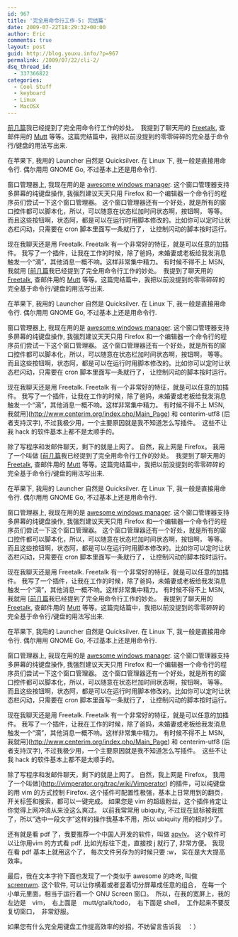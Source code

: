 ```yaml
---
id: 967
title: '完全用命令行工作-5: 完结篇'
date: 2009-07-22T18:29:32+00:00
author: Eric
comments: true
layout: post
guid: http://blog.youxu.info/?p=967
permalink: /2009/07/22/cli-2/
dsq_thread_id:
  - 337366822
categories:
  - Cool Stuff
  - keyboard
  - Linux
  - MacOSX
---
```

[前几篇](http://blog.youxu.info/category/keyboard/)我已经提到了完全用命令行工作的妙处。　我提到了聊天用的 [Freetalk](http://www.gnu.org/software/freetalk/), 查邮件用的 [Mutt](http://www.mutt.org/) 等等。这篇完结篇中，我把以前没提到的零零碎碎的完全基于命令行/键盘的用法写出来.

在苹果下, 我用的 Launcher 自然是 Quicksilver. 在 Linux 下, 我一般是直接用命令行. 偶尔用用 GNOME Go, 不过基本上还是用命令行.

窗口管理器上, 我现在用的是 [awesome windows manager](http://awesome.naquadah.org/). 这个窗口管理器支持多屏幕的纯键盘操作, 我强烈建议天天只用 Firefox 和一个编辑器一个命令行的程序员们尝试一下这个窗口管理器。 这个窗口管理器还有一个好处，就是所有的窗口控件都可以脚本化，所以，可以随意在状态栏加时间状态啊，按钮啊， 等等。 而且这些按钮啊，状态阿，都是可以在运行时用脚本修改的。比如你可以定时让状态栏闪动，只需要在 cron 脚本里面写一条就行了， 让控制闪动的脚本按时运行。

现在我聊天还是用 Freetalk. Freetalk 有一个非常好的特征，就是可以任意的加插件。 我写了一个插件，让我在工作的时候，除了爸妈，未婚妻或老板给我发消息触发一个“滴”，其他消息一概不响。这样非常集中精力。 有时候不得不上 MSN, 我就用 [[前几篇](http://blog.youxu.info/category/keyboard/)我已经提到了完全用命令行工作的妙处。　我提到了聊天用的 [Freetalk](http://www.gnu.org/software/freetalk/), 查邮件用的 [Mutt](http://www.mutt.org/) 等等。这篇完结篇中，我把以前没提到的零零碎碎的完全基于命令行/键盘的用法写出来.

在苹果下, 我用的 Launcher 自然是 Quicksilver. 在 Linux 下, 我一般是直接用命令行. 偶尔用用 GNOME Go, 不过基本上还是用命令行.

窗口管理器上, 我现在用的是 [awesome windows manager](http://awesome.naquadah.org/). 这个窗口管理器支持多屏幕的纯键盘操作, 我强烈建议天天只用 Firefox 和一个编辑器一个命令行的程序员们尝试一下这个窗口管理器。 这个窗口管理器还有一个好处，就是所有的窗口控件都可以脚本化，所以，可以随意在状态栏加时间状态啊，按钮啊， 等等。 而且这些按钮啊，状态阿，都是可以在运行时用脚本修改的。比如你可以定时让状态栏闪动，只需要在 cron 脚本里面写一条就行了， 让控制闪动的脚本按时运行。

现在我聊天还是用 Freetalk. Freetalk 有一个非常好的特征，就是可以任意的加插件。 我写了一个插件，让我在工作的时候，除了爸妈，未婚妻或老板给我发消息触发一个“滴”，其他消息一概不响。这样非常集中精力。 有时候不得不上 MSN, 我就用](http://www.centerim.org/index.php/Main_Page) 和 centerim-utf8 (后者支持汉字), 不过我极少用，一个主要原因就是我不知道怎么写插件。　这些不让我 hack 的软件基本上都不是太顺手的。

除了写程序和发邮件聊天，剩下的就是上网了。 自然，我上网是 Firefox。 我用了一个叫做 [[前几篇](http://blog.youxu.info/category/keyboard/)我已经提到了完全用命令行工作的妙处。　我提到了聊天用的 [Freetalk](http://www.gnu.org/software/freetalk/), 查邮件用的 [Mutt](http://www.mutt.org/) 等等。这篇完结篇中，我把以前没提到的零零碎碎的完全基于命令行/键盘的用法写出来.

在苹果下, 我用的 Launcher 自然是 Quicksilver. 在 Linux 下, 我一般是直接用命令行. 偶尔用用 GNOME Go, 不过基本上还是用命令行.

窗口管理器上, 我现在用的是 [awesome windows manager](http://awesome.naquadah.org/). 这个窗口管理器支持多屏幕的纯键盘操作, 我强烈建议天天只用 Firefox 和一个编辑器一个命令行的程序员们尝试一下这个窗口管理器。 这个窗口管理器还有一个好处，就是所有的窗口控件都可以脚本化，所以，可以随意在状态栏加时间状态啊，按钮啊， 等等。 而且这些按钮啊，状态阿，都是可以在运行时用脚本修改的。比如你可以定时让状态栏闪动，只需要在 cron 脚本里面写一条就行了， 让控制闪动的脚本按时运行。

现在我聊天还是用 Freetalk. Freetalk 有一个非常好的特征，就是可以任意的加插件。 我写了一个插件，让我在工作的时候，除了爸妈，未婚妻或老板给我发消息触发一个“滴”，其他消息一概不响。这样非常集中精力。 有时候不得不上 MSN, 我就用 [[前几篇](http://blog.youxu.info/category/keyboard/)我已经提到了完全用命令行工作的妙处。　我提到了聊天用的 [Freetalk](http://www.gnu.org/software/freetalk/), 查邮件用的 [Mutt](http://www.mutt.org/) 等等。这篇完结篇中，我把以前没提到的零零碎碎的完全基于命令行/键盘的用法写出来.

在苹果下, 我用的 Launcher 自然是 Quicksilver. 在 Linux 下, 我一般是直接用命令行. 偶尔用用 GNOME Go, 不过基本上还是用命令行.

窗口管理器上, 我现在用的是 [awesome windows manager](http://awesome.naquadah.org/). 这个窗口管理器支持多屏幕的纯键盘操作, 我强烈建议天天只用 Firefox 和一个编辑器一个命令行的程序员们尝试一下这个窗口管理器。 这个窗口管理器还有一个好处，就是所有的窗口控件都可以脚本化，所以，可以随意在状态栏加时间状态啊，按钮啊， 等等。 而且这些按钮啊，状态阿，都是可以在运行时用脚本修改的。比如你可以定时让状态栏闪动，只需要在 cron 脚本里面写一条就行了， 让控制闪动的脚本按时运行。

现在我聊天还是用 Freetalk. Freetalk 有一个非常好的特征，就是可以任意的加插件。 我写了一个插件，让我在工作的时候，除了爸妈，未婚妻或老板给我发消息触发一个“滴”，其他消息一概不响。这样非常集中精力。 有时候不得不上 MSN, 我就用](http://www.centerim.org/index.php/Main_Page) 和 centerim-utf8 (后者支持汉字), 不过我极少用，一个主要原因就是我不知道怎么写插件。　这些不让我 hack 的软件基本上都不是太顺手的。

除了写程序和发邮件聊天，剩下的就是上网了。 自然，我上网是 Firefox。 我用了一个叫做](http://vimperator.org/trac/wiki/Vimperator) 的插件，可以纯键盘的用 vim 的方式控制 Firefox. 这个插件可配置性极强，基本上日常用到的翻页，开关标签和搜索，都可以一键完成。 如果您是 vim 的超级粉丝，这个插件肯定让你觉得上网冲浪从来没这么爽过。 以前我常常用 ubiquity, 不过现在鼠标被我拔了，所以&#8221;选中一段文字&#8221;这样的操作我基本不用，所以 ubiquity 用的相对少了。

还有就是看 pdf 了，我要推荐一个中国人开发的软件，叫做 [apvlv](http://code.google.com/p/apvlv/)。 这个软件可以让你用vim 的方式看 pdf. 比如光标往下走，直接按 j 就行了, 非常方便。 我现在看 pdf 基本上就用这个了， 每次文件另存为的时候只要 :w， 实在是大大提高效率。

最后，我在文本字符下面也发现了一个类似于 awesome 的咚咚, 叫做 [screenwm](http://sourceforge.net/projects/screenwm/). 这个软件, 可以让你横着或者竖着切分屏幕成任意的组合， 在每一个小单元里面，相当于运行着一个 GNU Screen 窗口。　所以，在我的宽屏上，我的左边是　vim，　右上面是　mutt/gtalk/todo，　右下面是 shell，　工作起来不要反复切窗口，　非常舒服。

如果您有什么完全用键盘工作提高效率的妙招，不妨留言告诉我　：）